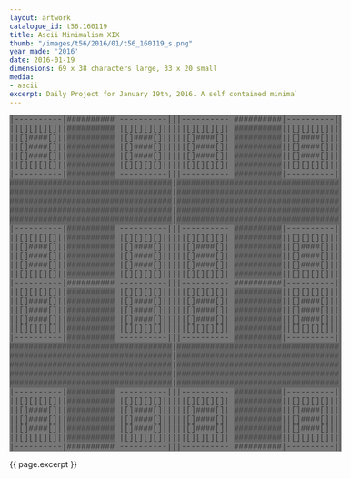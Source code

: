 ```yaml
---
layout: artwork
catalogue_id: t56.160119
title: Ascii Minimalism XIX
thumb: "/images/t56/2016/01/t56_160119_s.png"
year_made: '2016'
date: 2016-01-19
dimensions: 69 x 38 characters large, 33 x 20 small
media:
- ascii
excerpt: Daily Project for January 19th, 2016. A self contained minimalist ascii artwork. Fonts and css styles are allowed and included on page. Adapts to mobile and laptop breakpoints.
---
```


<style>
  pre {
      background-color: #666666;
      color: #444444;
      font-family: Courier,monospace;
      font-size: .875rem;
      line-height: 1rem;
      padding: 0;
      overflow: hidden;
  }
  pre .alt-1 {
    color: #333333;
    background-color: #777777;
  }

  @media screen and (max-width: 600px) {
    .ascii-large {
      display: none;
    }
    pre {
      width: 18rem;
    }
  }
  @media screen and (min-width: 600px){
    .ascii-small {
      display: none;
    }
    pre {
      width: 36.5rem;
    }
  }
</style>

<pre class="ascii-large">
<span class="alt-1">|----------|########## ----------|||---------- ##########|----------|</span>
<span class="alt-1">||[][][][]||</span>##########<span class="alt-1"> |[][][][]|||||[][][][]| </span>##########<span class="alt-1">||[][][][]||</span>
<span class="alt-1">||[]####[]||</span>##########<span class="alt-1"> |[]####[]|||||[]####[]| </span>##########<span class="alt-1">||[]####[]||</span>
<span class="alt-1">||[]####[]||</span>##########<span class="alt-1"> |[]####[]|||||[]####[]| </span>##########<span class="alt-1">||[]####[]||</span>
<span class="alt-1">||[]####[]||</span>##########<span class="alt-1"> |[]####[]|||||[]####[]| </span>##########<span class="alt-1">||[]####[]||</span>
<span class="alt-1">||[][][][]||</span>##########<span class="alt-1"> |[][][][]|||||[][][][]| </span>##########<span class="alt-1">||[][][][]||</span>
<span class="alt-1">|----------|</span>##########<span class="alt-1"> ----------|||---------- </span>##########<span class="alt-1">|----------|</span>
##################################<span class="alt-1">|</span>##################################
##################################<span class="alt-1">|</span>##################################
##################################<span class="alt-1">|</span>##################################
##################################<span class="alt-1">|</span>##################################
##################################<span class="alt-1">|</span>##################################
<span class="alt-1">|----------|</span>##########<span class="alt-1"> ----------|||---------- </span>##########<span class="alt-1">|----------|</span>
<span class="alt-1">||[][][][]||</span>##########<span class="alt-1"> |[][][][]|||||[][][][]| </span>##########<span class="alt-1">||[][][][]||</span>
<span class="alt-1">||[]####[]||</span>##########<span class="alt-1"> |[]####[]|||||[]####[]| </span>##########<span class="alt-1">||[]####[]||</span>
<span class="alt-1">||[]####[]||</span>##########<span class="alt-1"> |[]####[]|||||[]####[]| </span>##########<span class="alt-1">||[]####[]||</span>
<span class="alt-1">||[]####[]||</span>##########<span class="alt-1"> |[]####[]|||||[]####[]| </span>##########<span class="alt-1">||[]####[]||</span>
<span class="alt-1">||[][][][]||</span>##########<span class="alt-1"> |[][][][]|||||[][][][]| </span>##########<span class="alt-1">||[][][][]||</span>
<span class="alt-1">|----------|########## ----------|||---------- ##########|----------|</span>
<span class="alt-1">||[][][][]||</span>##########<span class="alt-1"> |[][][][]|||||[][][][]| </span>##########<span class="alt-1">||[][][][]||</span>
<span class="alt-1">||[]####[]||</span>##########<span class="alt-1"> |[]####[]|||||[]####[]| </span>##########<span class="alt-1">||[]####[]||</span>
<span class="alt-1">||[]####[]||</span>##########<span class="alt-1"> |[]####[]|||||[]####[]| </span>##########<span class="alt-1">||[]####[]||</span>
<span class="alt-1">||[]####[]||</span>##########<span class="alt-1"> |[]####[]|||||[]####[]| </span>##########<span class="alt-1">||[]####[]||</span>
<span class="alt-1">||[][][][]||</span>##########<span class="alt-1"> |[][][][]|||||[][][][]| </span>##########<span class="alt-1">||[][][][]||</span>
<span class="alt-1">|----------|</span>##########<span class="alt-1"> ----------|||---------- </span>##########<span class="alt-1">|----------|</span>
##################################<span class="alt-1">|</span>##################################
##################################<span class="alt-1">|</span>##################################
##################################<span class="alt-1">|</span>##################################
##################################<span class="alt-1">|</span>##################################
##################################<span class="alt-1">|</span>##################################
<span class="alt-1">|----------|</span>##########<span class="alt-1"> ----------|||---------- </span>##########<span class="alt-1">|----------|</span>
<span class="alt-1">||[][][][]||</span>##########<span class="alt-1"> |[][][][]|||||[][][][]| </span>##########<span class="alt-1">||[][][][]||</span>
<span class="alt-1">||[]####[]||</span>##########<span class="alt-1"> |[]####[]|||||[]####[]| </span>##########<span class="alt-1">||[]####[]||</span>
<span class="alt-1">||[]####[]||</span>##########<span class="alt-1"> |[]####[]|||||[]####[]| </span>##########<span class="alt-1">||[]####[]||</span>
<span class="alt-1">||[]####[]||</span>##########<span class="alt-1"> |[]####[]|||||[]####[]| </span>##########<span class="alt-1">||[]####[]||</span>
<span class="alt-1">||[][][][]||</span>##########<span class="alt-1"> |[][][][]|||||[][][][]| </span>##########<span class="alt-1">||[][][][]||</span>
<span class="alt-1">|----------|########## ----------|||---------- ##########|----------|</span>
</pre>

<pre class="ascii-small">
<span class="alt-1">----------| </span>##########<span class="alt-1">|---------- </span>
<span class="alt-1">|[][][][]|| </span>##########<span class="alt-1">||[][][][]| </span>
<span class="alt-1">|[]####[]|| </span>##########<span class="alt-1">||[]####[]| </span>
<span class="alt-1">|[]####[]|| </span>##########<span class="alt-1">||[]####[]| </span>
<span class="alt-1">|[]####[]|| </span>##########<span class="alt-1">||[]####[]| </span>
<span class="alt-1">|[][][][]|| </span>##########<span class="alt-1">||[][][][]| </span>
<span class="alt-1">----------| </span>##########<span class="alt-1">|---------- </span>
##################################
##################################
##################################
##################################
##################################
<span class="alt-1">----------| </span>##########<span class="alt-1">|---------- </span>
<span class="alt-1">|[][][][]|| </span>##########<span class="alt-1">||[][][][]| </span>
<span class="alt-1">|[]####[]|| </span>##########<span class="alt-1">||[]####[]| </span>
<span class="alt-1">|[]####[]|| </span>##########<span class="alt-1">||[]####[]| </span>
<span class="alt-1">|[]####[]|| </span>##########<span class="alt-1">||[]####[]| </span>
<span class="alt-1">|[][][][]|| </span>##########<span class="alt-1">||[][][][]| </span>
<span class="alt-1">----------| </span>##########<span class="alt-1">|---------- </span>
</pre>

{{ page.excerpt }}

